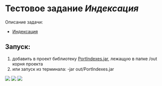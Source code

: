 # Тестовое задание *Индексация*

Описание задачи:
+ [Индексация](description.md)

## Запуск:
1) добавить в проект библиотеку [PortIndexes.jar](out/PortIndexes.jar), лежащую в папке /out корня проекта
2) или запуск из терминала: -jar out/PortIndexes.jar

<p align="left">

<img src="https://img.shields.io/badge/Java-orange.svg" >

<img src="https://img.shields.io/badge/Junit-green.svg">
  
<img src="https://img.shields.io/badge/Maven-blue.svg" >
</p>
